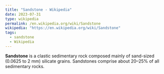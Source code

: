 ```yaml
---
title: "Sandstone - Wikipedia"
date: 2023-07-31
type: wikipedia
permalink: /en.wikipedia.org/wiki/Sandstone
wikipedia: "https://en.wikipedia.org/wiki/Sandstone"
tags:
  - sandstone
  - Wikipedia
---
```

**Sandstone** is a clastic sedimentary rock composed mainly of sand-sized (0.0625 to 2 mm) silicate grains. Sandstones comprise about 20–25% of all sedimentary rocks.